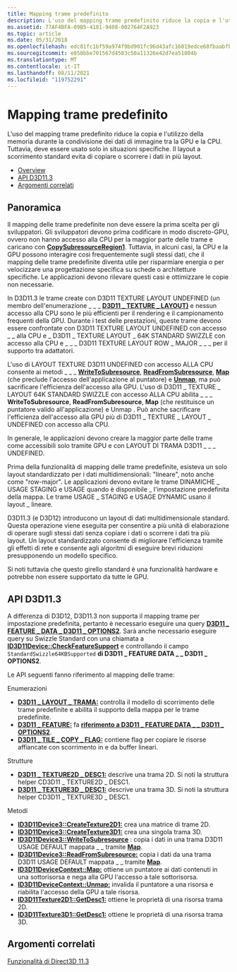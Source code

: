 ```yaml
---
title: Mapping trame predefinito
description: L'uso del mapping trame predefinito riduce la copia e l'utilizzo della memoria durante la condivisione dei dati di immagine tra la GPU e la CPU.
ms.assetid: 77AF4BFA-09B5-4181-9408-002764F2A923
ms.topic: article
ms.date: 05/31/2018
ms.openlocfilehash: edc81fc1bf59a974f9bd901fc96d43afc16019edce68fbaabfbf3259c0d4a3b9
ms.sourcegitcommit: e858bbe701567d4583c50a11326e42d7ea51804b
ms.translationtype: MT
ms.contentlocale: it-IT
ms.lasthandoff: 08/11/2021
ms.locfileid: "119752291"
---
```

# <a name="default-texture-mapping"></a>Mapping trame predefinito

L'uso del mapping trame predefinito riduce la copia e l'utilizzo della memoria durante la condivisione dei dati di immagine tra la GPU e la CPU. Tuttavia, deve essere usato solo in situazioni specifiche. Il layout a scorrimento standard evita di copiare o scorrere i dati in più layout.

-   [Overview](#overview)
-   [API D3D11.3](#d3d113-apis)
-   [Argomenti correlati](#related-topics)

## <a name="overview"></a>Panoramica

Il mapping delle trame predefinite non deve essere la prima scelta per gli sviluppatori. Gli sviluppatori devono prima codificare in modo discreto-GPU, ovvero non hanno accesso alla CPU per la maggior parte delle trame e caricano con [**CopySubresourceRegion1**](/windows/desktop/api/D3D11_1/nf-d3d11_1-id3d11devicecontext1-copysubresourceregion1). Tuttavia, in alcuni casi, la CPU e la GPU possono interagire così frequentemente sugli stessi dati, che il mapping delle trame predefinite diventa utile per risparmiare energia o per velocizzare una progettazione specifica su schede o architetture specifiche. Le applicazioni devono rilevare questi casi e ottimizzare le copie non necessarie.

In D3D11.3 le trame create con D3D11 TEXTURE LAYOUT UNDEFINED (un membro dell'enumerazione \_ \_ \_ [**D3D11 \_ TEXTURE \_ LAYOUT)**](/windows/desktop/api/D3D11_3/ne-d3d11_3-d3d11_texture_layout) e nessun accesso alla CPU sono le più efficienti per il rendering e il campionamento frequenti della GPU. Durante i test delle prestazioni, queste trame devono essere confrontate con D3D11 TEXTURE LAYOUT UNDEFINED con accesso \_ \_ alla CPU e \_ D3D11 \_ TEXTURE LAYOUT \_ 64K STANDARD SWIZZLE con accesso alla CPU e \_ \_ \_ D3D11 TEXTURE LAYOUT ROW \_ MAJOR \_ \_ \_ per il supporto tra adattatori.

L'uso di LAYOUT TEXTURE D3D11 UNDEFINED con accesso ALLA CPU consente ai metodi \_ \_ \_ [**WriteToSubresource**](/windows/desktop/api/d3d11_3/nf-d3d11_3-id3d11device3-writetosubresource), [**ReadFromSubresource**](/windows/desktop/api/d3d11_3/nf-d3d11_3-id3d11device3-readfromsubresource), [**Map**](/windows/desktop/api/D3D11/nf-d3d11-id3d11devicecontext-map) (che preclude l'accesso dell'applicazione al puntatore) e [**Unmap**](/windows/desktop/api/D3D11/nf-d3d11-id3d11devicecontext-unmap), ma può sacrificare l'efficienza dell'accesso alla GPU. L'uso di D3D11 \_ TEXTURE \_ LAYOUT 64K STANDARD SWIZZLE con accesso ALLA CPU abilita \_ \_ \_ **WriteToSubresource**, **ReadFromSubresource**, **Map** (che restituisce un puntatore valido all'applicazione) e Unmap . Può anche sacrificare l'efficienza dell'accesso alla GPU più di D3D11 \_ TEXTURE \_ LAYOUT \_ UNDEFINED con accesso alla CPU.

In generale, le applicazioni devono creare la maggior parte delle trame come accessibili solo tramite GPU e con LAYOUT DI TRAMA D3D11 \_ \_ \_ UNDEFINED.

Prima della funzionalità di mapping delle trame predefinite, esisteva un solo layout standardizzato per i dati multidimensionali: "lineare", noto anche come "row-major". Le applicazioni devono evitare le trame DINAMICHE \_ USAGE STAGING e USAGE quando è disponibile \_ l'impostazione predefinita della mappa. Le trame USAGE \_ STAGING e USAGE DYNAMIC usano il layout \_ lineare.

D3D11.3 (e D3D12) introducono un layout di dati multidimensionale standard. Questa operazione viene eseguita per consentire a più unità di elaborazione di operare sugli stessi dati senza copiare i dati o scorrere i dati tra più layout. Un layout standardizzato consente di migliorare l'efficienza tramite gli effetti di rete e consente agli algoritmi di eseguire brevi riduzioni presupponendo un modello specifico.

Si noti tuttavia che questo girello standard è una funzionalità hardware e potrebbe non essere supportato da tutte le GPU.

## <a name="d3d113-apis"></a>API D3D11.3

A differenza di D3D12, D3D11.3 non supporta il mapping trame per impostazione predefinita, pertanto è necessario eseguire una query [**D3D11 \_ FEATURE \_ DATA \_ D3D11 \_ OPTIONS2**](/windows/desktop/api/D3D11/ns-d3d11-d3d11_feature_data_d3d11_options2). Sarà anche necessario eseguire query su Swizzle Standard con una chiamata a [**ID3D11Device::CheckFeatureSupport**](/windows/desktop/api/D3D11/nf-d3d11-id3d11device-checkfeaturesupport) e controllando il campo `StandardSwizzle64KBSupported` **di D3D11 \_ FEATURE DATA \_ \_ D3D11 \_ OPTIONS2**.

Le API seguenti fanno riferimento al mapping delle trame:

Enumerazioni

-   [**D3D11 \_ LAYOUT \_ TRAMA:**](/windows/desktop/api/D3D11_3/ne-d3d11_3-d3d11_texture_layout) controlla il modello di scorrimento delle trame predefinite e abilita il supporto della mappa per le trame predefinite.
-   [**D3D11 \_ FEATURE:**](/windows/desktop/api/D3D11/ne-d3d11-d3d11_feature) fa [**riferimento a D3D11 \_ FEATURE DATA \_ \_ D3D11 \_ OPTIONS2**](/windows/desktop/api/D3D11/ns-d3d11-d3d11_feature_data_d3d11_options2).
-   [**D3D11 \_ TILE \_ COPY \_ FLAG:**](/windows/desktop/api/D3D11_2/ne-d3d11_2-d3d11_tile_copy_flag) contiene flag per copiare le risorse affiancate con scorrimento in e da buffer lineari.

Strutture

-   [**D3D11 \_ TEXTURE2D \_ DESC1:**](/windows/desktop/api/D3D11_3/ns-d3d11_3-cd3d11_texture2d_desc1) descrive una trama 2D. Si noti la struttura helper CD3D11 \_ TEXTURE2D \_ DESC1.
-   [**D3D11 \_ TEXTURE3D \_ DESC1:**](/windows/desktop/api/D3D11_3/ns-d3d11_3-cd3d11_texture3d_desc1) descrive una trama 3D. Si noti la struttura helper CD3D11 \_ TEXTURE3D \_ DESC1.

Metodi

-   [**ID3D11Device3::CreateTexture2D1:**](/windows/desktop/api/D3D11_3/nf-d3d11_3-id3d11device3-createtexture2d1) crea una matrice di trame 2D.
-   [**ID3D11Device3::CreateTexture3D1:**](/windows/desktop/api/D3D11_3/nf-d3d11_3-id3d11device3-createtexture3d1) crea una singola trama 3D.
-   [**ID3D11Device3::WriteToSubresource**](/windows/desktop/api/d3d11_3/nf-d3d11_3-id3d11device3-writetosubresource) : copia i dati in una trama D3D11 USAGE DEFAULT mappata \_ \_ tramite [**Map**](/windows/desktop/api/D3D11/nf-d3d11-id3d11devicecontext-map).
-   [**ID3D11Device3::ReadFromSubresource:**](/windows/desktop/api/d3d11_3/nf-d3d11_3-id3d11device3-readfromsubresource) copia i dati da una trama D3D11 USAGE DEFAULT mappata \_ \_ tramite [**Map**](/windows/desktop/api/D3D11/nf-d3d11-id3d11devicecontext-map).
-   [**ID3D11DeviceContext::Map:**](/windows/desktop/api/D3D11/nf-d3d11-id3d11devicecontext-map) ottiene un puntatore ai dati contenuti in una sottorisorsa e nega alla GPU l'accesso a tale sottorisorsa.
-   [**ID3D11DeviceContext::Unmap:**](/windows/desktop/api/D3D11/nf-d3d11-id3d11devicecontext-unmap) invalida il puntatore a una risorsa e riabilita l'accesso della GPU a tale risorsa.
-   [**ID3D11Texture2D1::GetDesc1:**](/windows/desktop/api/D3D11_3/nf-d3d11_3-id3d11texture2d1-getdesc1) ottiene le proprietà di una risorsa trama 2D.
-   [**ID3D11Texture3D1::GetDesc1:**](/windows/desktop/api/D3D11_3/nf-d3d11_3-id3d11texture3d1-getdesc1) ottiene le proprietà di una risorsa trama 3D.

## <a name="related-topics"></a>Argomenti correlati

<dl> <dt>

[Funzionalità di Direct3D 11.3](direct3d-11-3-features.md)
</dt> </dl>

 

 




